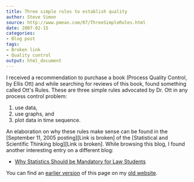 ```yaml
---
title: Three simple rules to establish quality
author: Steve Simon
source: http://www.pmean.com/07/ThreeSimpleRules.html
date: 2007-02-15
categories:
- Blog post
tags:
= Broken link
- Quality control
output: html_document
---
```


I received a recommendation to purchase a book (Process Quality Control, by Ellis Ott) and while searching for reviews of this book, found something called Ott's Rules. These are three simple rules advocated by Dr. Ott in any process control problem:

1.  use data,
2.  use graphs, and
3.  plot data in time sequence.

An elaboration on why these rules make sense can be found in the [September 11, 2005 posting][Link is broken] of the [Statistical and Scientific Thinking blog][Link is broken]. While browsing this blog, I found another interesting entry on a different blog:

+ [Why Statistics Should be Mandatory for Law Students][pra1]
    
You can find an [earlier version][sim1] of this page on my [old website][sim2].

[sim1]: http://www.pmean.com/07/ThreeSimpleRules.html
[sim2]: http://www.pmean.com

[pra1]: http://prawfsblawg.blogs.com/prawfsblawg/2006/05/why_statistics__1.html

